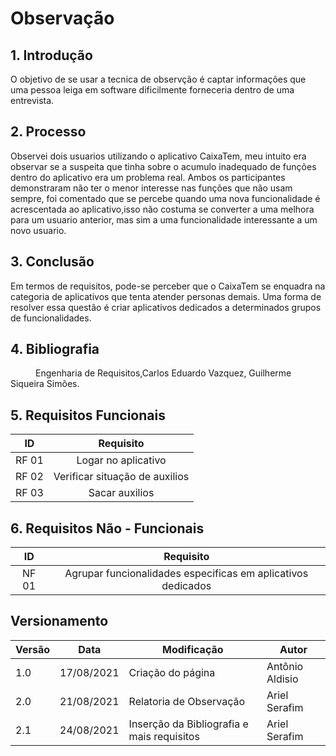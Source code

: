 # Observação

## 1. Introdução
O objetivo de se usar a tecnica de observção é captar informações que uma pessoa leiga em software dificilmente forneceria dentro de uma entrevista.

## 2. Processo
Observei dois usuarios utilizando o aplicativo CaixaTem, meu intuito era observar se a suspeita que tinha sobre o acumulo inadequado de funções dentro do aplicativo era um problema real.
Ambos os participantes demonstraram não ter o menor interesse nas funções que não usam sempre, foi comentado que se percebe quando uma nova funcionalidade é acrescentada ao aplicativo,isso não costuma se converter a uma melhora para um usuario anterior, mas sim a uma funcionalidade interessante a um novo usuario.

## 3. Conclusão
Em termos de requisitos, pode-se perceber que o CaixaTem se enquadra na categoria de aplicativos que tenta atender personas demais.
Uma forma de resolver essa questão é criar aplicativos dedicados a determinados grupos de funcionalidades.

## 4. Bibliografia
<p style="text-indent: 40px; align = "justify">
Engenharia de Requisitos,Carlos Eduardo Vazquez, Guilherme Siqueira Simões.
</p>

## 5. Requisitos Funcionais

<center>

| ID | Requisito | 
|:--:|:--:|
| RF 01 | Logar no aplicativo |
| RF 02 | Verificar situação de auxilios |
| RF 03 | Sacar auxilios | 

</center>


## 6. Requisitos Não - Funcionais

<center>

| ID | Requisito | 
|:--:|:--:|
| NF 01 | Agrupar funcionalidades especificas em aplicativos dedicados|

</center>



## Versionamento


<center>

| Versão | Data | Modificação | Autor |
|--|--|--|--|
| 1.0 | 17/08/2021 | Criação do página | Antônio Aldisio |
| 2.0 | 21/08/2021 | Relatoria de Observação | Ariel Serafim |
| 2.1 | 24/08/2021 | Inserção da Bibliografia e mais requisitos | Ariel Serafim |
</center>